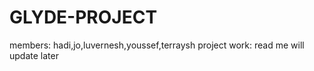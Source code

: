 # GLYDE-PROJECT
members: hadi,jo,luvernesh,youssef,terraysh
project work: read me will update later
